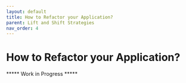 ```yaml
---
layout: default
title: How to Refactor your Application? 
parent: Lift and Shift Strategies
nav_order: 4
---
```


# How to Refactor your Application? 

***** Work in Progress *****